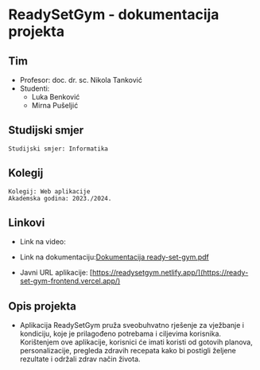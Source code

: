 # ReadySetGym - dokumentacija projekta

## Tim 

- Profesor: doc. dr. sc. Nikola Tanković
- Studenti:
  - Luka Benković
  - Mirna Pušeljić

## Studijski smjer 
```
Studijski smjer: Informatika
```

## Kolegij
```
Kolegij: Web aplikacije
Akademska godina: 2023./2024.
```

## Linkovi
- Link na video: 
- Link na dokumentaciju:[Dokumentacija ready-set-gym.pdf](https://github.com/mpuseljic/ready-set-gym-frontend/files/14233956/Dokumentacija.ready-set-gym.pdf)




- Javni URL aplikacije: [https://readysetgym.netlify.app/](https://ready-set-gym-frontend.vercel.app/)

## Opis projekta
- Aplikacija ReadySetGym pruža sveobuhvatno rješenje za vježbanje i kondiciju, koje je prilagođeno potrebama i ciljevima korisnika. Korištenjem ove aplikacije, korisnici će imati koristi od gotovih planova, personalizacije, pregleda zdravih recepata kako bi postigli željene rezultate i održali zdrav način života.
